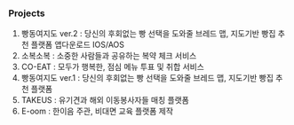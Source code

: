 ### Projects
1. 빵동여지도 ver.2 : 당신의 후회없는 빵 선택을 도와줄 브레드 맵, 지도기반 빵집 추천 플랫폼
   앱다운로드 IOS/AOS
3. 소복소복 : 소중한 사람들과 공유하는 복약 체크 서비스
4. CO-EAT : 모두가 행복한, 점심 메뉴 투표 및 취합 서비스
5. 빵동여지도 ver.1 : 당신의 후회없는 빵 선택을 도와줄 브레드 맵, 지도기반 빵집 추천 플랫폼
6. TAKEUS : 유기견과 해외 이동봉사자들 매칭 플랫폼
7. E-oom : 한이음 주관, 비대면 교육 플랫폼 제작
